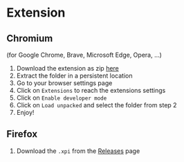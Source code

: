 
# Extension

## Chromium

(for Google Chrome, Brave, Microsoft Edge, Opera, ...)

1. Download the extension as zip [here](https://github.com/sag-enhanced/browser-extension/archive/refs/tags/v1.zip)
2. Extract the folder in a persistent location
3. Go to your browser settings page
4. Click on `Extensions` to reach the extensions settings
5. Click on `Enable developer mode`
6. Click on `Load unpacked` and select the folder from step 2
7. Enjoy!

## Firefox

1. Download the `.xpi` from the [Releases](https://github.com/sag-enhanced/browser-extension/releases) page

